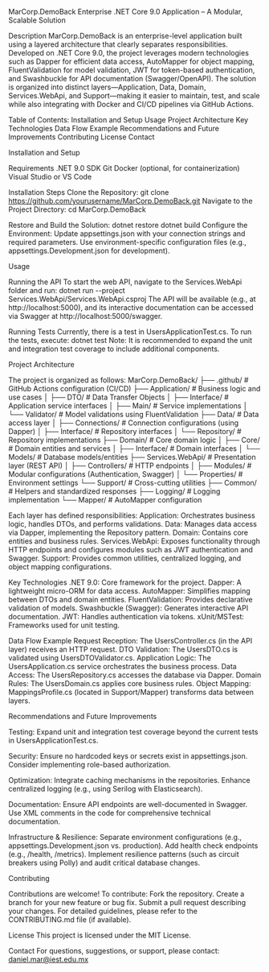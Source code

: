 MarCorp.DemoBack
Enterprise .NET Core 9.0 Application – A Modular, Scalable Solution

Description
MarCorp.DemoBack is an enterprise-level application built using a layered architecture that clearly separates responsibilities. Developed on .NET Core 9.0, the project leverages modern technologies such as Dapper for efficient data access, AutoMapper for object mapping, FluentValidation for model validation, JWT for token-based authentication, and Swashbuckle for API documentation (Swagger/OpenAPI). The solution is organized into distinct layers—Application, Data, Domain, Services.WebApi, and Support—making it easier to maintain, test, and scale while also integrating with Docker and CI/CD pipelines via GitHub Actions.

Table of Contents:
Installation and Setup
Usage
Project Architecture
Key Technologies
Data Flow Example
Recommendations and Future Improvements
Contributing
License
Contact

Installation and Setup

Requirements
.NET 9.0 SDK
Git
Docker (optional, for containerization)
Visual Studio or VS Code

Installation Steps
Clone the Repository:
git clone https://github.com/yourusername/MarCorp.DemoBack.git
Navigate to the Project Directory:
cd MarCorp.DemoBack

Restore and Build the Solution:
dotnet restore
dotnet build
Configure the Environment:
Update appsettings.json with your connection strings and required parameters.
Use environment-specific configuration files (e.g., appsettings.Development.json for development).

Usage

Running the API
To start the web API, navigate to the Services.WebApi folder and run:
dotnet run --project Services.WebApi/Services.WebApi.csproj
The API will be available (e.g., at http://localhost:5000), and its interactive documentation can be accessed via Swagger at http://localhost:5000/swagger.

Running Tests
Currently, there is a test in UsersApplicationTest.cs. To run the tests, execute:
dotnet test
Note: It is recommended to expand the unit and integration test coverage to include additional components.

Project Architecture

The project is organized as follows:
MarCorp.DemoBack/
├── .github/                   # GitHub Actions configuration (CI/CD)
├── Application/               # Business logic and use cases
│   ├── DTO/                   # Data Transfer Objects
│   ├── Interface/             # Application service interfaces
│   ├── Main/                  # Service implementations
│   └── Validator/             # Model validations using FluentValidation
├── Data/                      # Data access layer
│   ├── Connections/           # Connection configurations (using Dapper)
│   ├── Interface/             # Repository interfaces
│   └── Repository/            # Repository implementations
├── Domain/                    # Core domain logic
│   ├── Core/                  # Domain entities and services
│   ├── Interface/             # Domain interfaces
│   └── Models/                # Database models/entities
├── Services.WebApi/           # Presentation layer (REST API)
│   ├── Controllers/           # HTTP endpoints
│   ├── Modules/               # Modular configurations (Authentication, Swagger)
│   └── Properties/            # Environment settings
└── Support/                   # Cross-cutting utilities
    ├── Common/                # Helpers and standardized responses
    ├── Logging/               # Logging implementation
    └── Mapper/                # AutoMapper configuration
    
Each layer has defined responsibilities:
Application: Orchestrates business logic, handles DTOs, and performs validations.
Data: Manages data access via Dapper, implementing the Repository pattern.
Domain: Contains core entities and business rules.
Services.WebApi: Exposes functionality through HTTP endpoints and configures modules such as JWT authentication and Swagger.
Support: Provides common utilities, centralized logging, and object mapping configurations.

Key Technologies
.NET 9.0: Core framework for the project.
Dapper: A lightweight micro-ORM for data access.
AutoMapper: Simplifies mapping between DTOs and domain entities.
FluentValidation: Provides declarative validation of models.
Swashbuckle (Swagger): Generates interactive API documentation.
JWT: Handles authentication via tokens.
xUnit/MSTest: Frameworks used for unit testing.

Data Flow Example
Request Reception:
The UsersController.cs (in the API layer) receives an HTTP request.
DTO Validation:
The UsersDTO.cs is validated using UsersDTOValidator.cs.
Application Logic:
The UsersApplication.cs service orchestrates the business process.
Data Access:
The UsersRepository.cs accesses the database via Dapper.
Domain Rules:
The UsersDomain.cs applies core business rules.
Object Mapping:
MappingsProfile.cs (located in Support/Mapper) transforms data between layers.

Recommendations and Future Improvements

Testing:
Expand unit and integration test coverage beyond the current tests in UsersApplicationTest.cs.

Security:
Ensure no hardcoded keys or secrets exist in appsettings.json.
Consider implementing role-based authorization.

Optimization:
Integrate caching mechanisms in the repositories.
Enhance centralized logging (e.g., using Serilog with Elasticsearch).

Documentation:
Ensure API endpoints are well-documented in Swagger.
Use XML comments in the code for comprehensive technical documentation.

Infrastructure & Resilience:
Separate environment configurations (e.g., appsettings.Development.json vs. production).
Add health check endpoints (e.g., /health, /metrics).
Implement resilience patterns (such as circuit breakers using Polly) and audit critical database changes.

Contributing

Contributions are welcome! To contribute:
Fork the repository.
Create a branch for your new feature or bug fix.
Submit a pull request describing your changes.
For detailed guidelines, please refer to the CONTRIBUTING.md file (if available).

License
This project is licensed under the MIT License.

Contact
For questions, suggestions, or support, please contact:
daniel.mar@iest.edu.mx
